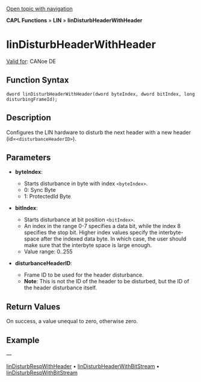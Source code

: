 [Open topic with navigation](../../../../../CANoeDEFamily.htm#Topics/CAPLFunctions/LIN/Functions/CAPLfunctionLINDisturbHeaderWithHeader.md)

**CAPL Functions** » **LIN** » **linDisturbHeaderWithHeader**

# linDisturbHeaderWithHeader

[Valid for](../../../Shared/FeatureAvailability.md): CANoe DE

## Function Syntax

```
dword linDisturbHeaderWithHeader(dword byteIndex, dword bitIndex, long disturbingFrameId);
```

## Description

Configures the LIN hardware to disturb the next header with a new header (id=`<disturbanceHeaderID>`).

## Parameters

- **byteIndex**:
  - Starts disturbance in byte with index `<byteIndex>`.
  - 0: Sync Byte
  - 1: ProtectedId Byte

- **bitIndex**:
  - Starts disturbance at bit position `<bitIndex>`.
  - An index in the range 0-7 specifies a data bit, while the index 8 specifies the stop bit. Higher index values specify the interbyte-space after the indexed data byte. In which case, the user should make sure that the interbyte space is large enough.
  - Value range: 0..255

- **disturbanceHeaderID**:
  - Frame ID to be used for the header disturbance.
  - **Note**: This is not the ID of the header to be disturbed, but the ID of the header disturbance itself.

## Return Values

On success, a value unequal to zero, otherwise zero.

## Example

—

[linDisturbRespWithHeader](CAPLfunctionLINDisturbRespWithHeader.md) • [linDisturbHeaderWithBitStream](CAPLfunctionLINDisturbHeaderWithBitStream.md) • [linDisturbRespWithBitStream](CAPLfunctionLINDisturbRespWithBitStream.md)
